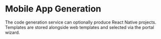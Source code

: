 # Mobile App Generation

The code generation service can optionally produce React Native projects. Templates are stored alongside web templates and selected via the portal wizard.
